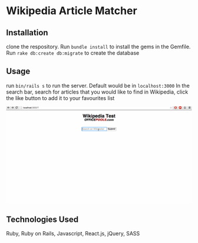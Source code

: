 # Wikipedia Article Matcher

## Installation
clone the respository. Run `bundle install` to install the gems in the Gemfile.
Run `rake db:create db:migrate` to create the database

## Usage
run `bin/rails s` to run the server. Default would be in `localhost:3000`
In the search bar, search for articles that you would like to find in Wikipedia, click the like button to add it to your favourites list

![alt tag](https://github.com/pauloancheta/wikipedia-matcher/blob/master/wikipedia-matcher-demo.gif)

## Technologies Used
Ruby, Ruby on Rails, Javascript, React.js, jQuery, SASS